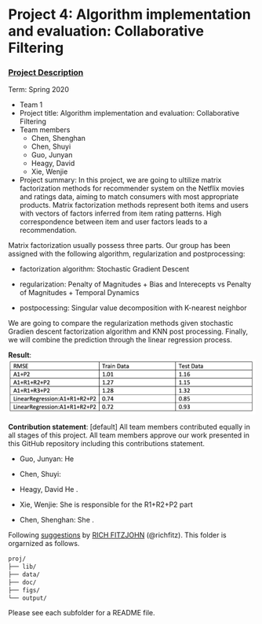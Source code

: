 # Project 4: Algorithm implementation and evaluation: Collaborative Filtering

### [Project Description](doc/project4_desc.md)

Term: Spring 2020

+ Team 1
+ Project title: Algorithm implementation and evaluation: Collaborative Filtering
+ Team members
	+ Chen, Shenghan
	+ Chen, Shuyi
	+ Guo, Junyan 
	+ Heagy, David 
	+ Xie, Wenjie 
+ Project summary: In this project, we are going to ultilize matrix factorization methods for recommender system on the Netflix movies and ratings data, aiming to match consumers with most appropriate products. Matrix factorization methods represent both items and users with vectors of factors inferred from item rating patterns. High correspondence between item and user factors leads to a recommendation. 

Matrix factorization usually possess three parts. Our group has been assigned with the following algorithm, regularization and postprocessing:

- factorization algorithm: Stochastic Gradient Descent

- regularization: Penalty of Magnitudes + Bias and Interecepts vs Penalty of Magnitudes + Temporal Dynamics

- postpocessing: Singular value decomposition with K-nearest neighbor

We are going to compare the regularization methods given stochastic Gradien descent factorization algorithm and KNN post processing. Finally, we will combine the prediction through the linear regression process.

**Result**:
![image](figs/result.png)
	
**Contribution statement**: [default] 
All team members contributed equally in all stages of this project. All team members approve our work presented in this GitHub repository including this contributions statement. 

+ Guo, Junyan: He 

+ Chen, Shuyi: 

+ Heagy, David  He . 

+ Xie, Wenjie: She is responsible for the R1+R2+P2 part

+ Chen, Shenghan: She . 

Following [suggestions](http://nicercode.github.io/blog/2013-04-05-projects/) by [RICH FITZJOHN](http://nicercode.github.io/about/#Team) (@richfitz). This folder is orgarnized as follows.

```
proj/
├── lib/
├── data/
├── doc/
├── figs/
└── output/
```

Please see each subfolder for a README file.
